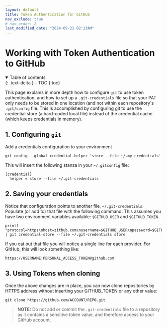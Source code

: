```yaml
---
layout: default
title: Token Authentication for GitHub
nav_exclude: true
# nav_order: 2
last_modified_date: "2024-09-21 02:13AM"
---
```


# Working with Token Authentication to GitHub

<details open markdown="block">
  <summary>
    Table of contents
  </summary>
  {: .text-delta }
- TOC
{:toc}
</details>

This page explains in more depth how to configure `git` to use token authentication, and how to set up a `.git-credentials` file so that your PAT only needs to be stored in one location (and not within each repository's `.git/config` file. This is accomplished by configuring git to use the credential store (a hard-coded local file) instead of the credential cache (which keeps credentials in memory).

## 1. Configuring `git`

Add a credentials configuration to your environment

```
git config --global credential.helper 'store --file ~/.my-credentials'
```

This will insert the following stanza in your `~/.gitconfig` file:

```
[credential]
  helper = store --file ~/.git-credentials
```
    
## 2. Saving your credentials

Notice that configuration points to another file, `~/.git-credentials`. Populate (or add to) that file with the following command. This assumes you have two environment variables available: `$GITHUB_USER` and `$GITHUB_TOKEN`.

```
printf "protocol=https\nhost=zithub.com\nusername=$GITHUB_USER\npassword=$GITHUB_TOKEN" | git credential-store --file ~/.git-credentials store
```
    
If you cat out that file you will notice a single line for each provider. For GitHub, this will look something like:
    
```
https://USERNAME:PERSONAL_ACCESS_TOKEN@github.com
```

## 3. Using Tokens when cloning

Once the above changes are in place, you can now clone repositories by HTTPS address without inserting your GITHUB_TOKEN or any other value:

```
git clone https://github.com/ACCOUNT/REPO.git
```

> **NOTE:** Do not add or commit the `.git-credentials` file to a repository as it contains a sensitive token value, and
> therefore access to your GitHub account.
